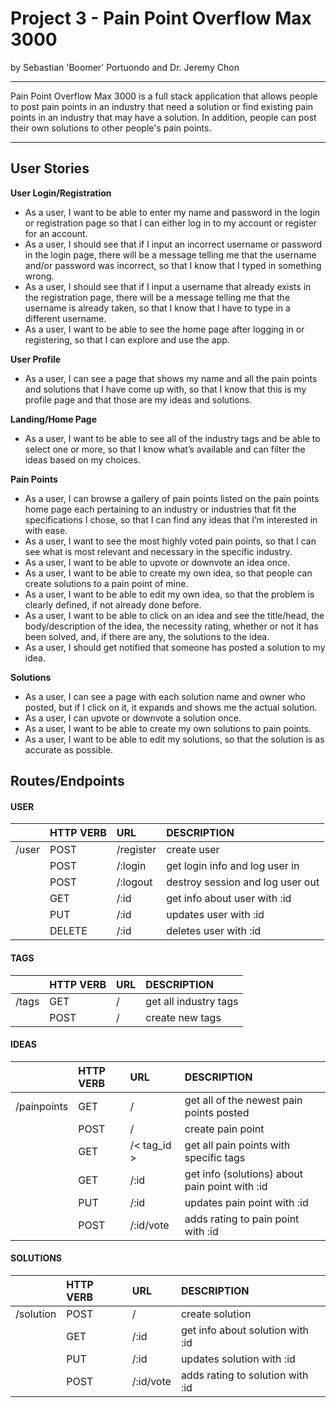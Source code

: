 # Project 3 - Pain Point Overflow Max 3000
by Sebastian 'Boomer' Portuondo and Dr. Jeremy Chon

---

Pain Point Overflow Max 3000 is a full stack application that allows people to post pain points in an industry that need a solution or find existing pain points in an industry that may have a solution. In addition, people can post their own solutions to other people's pain points. 

---

## User Stories

**User Login/Registration**
- As a user, I want to be able to enter my name and password in the login or registration page so that I can either log in to my account or register for an account.
- As a user, I should see that if I input an incorrect username or password in the login page, there will be a message telling me that the username and/or password was incorrect, so that I know that I typed in something wrong.
- As a user, I should see that if I input a username that already exists in the registration page, there will be a message telling me that the username is already taken, so that I know that I have to type in a different username.
- As a user, I want to be able to see the home page after logging in or registering, so that I can explore and use the app.

**User Profile**
- As a user, I can see a page that shows my name and all the pain points and solutions that I have come up with, so that I know that this is my profile page and that those are my ideas and solutions.

**Landing/Home Page**
- As a user, I want to be able to see all of the industry tags and be able to select one or more, so that I know what’s available and can filter the ideas based on my choices.

**Pain Points**
- As a user, I can browse a gallery of pain points listed on the pain points home page each pertaining to an industry or industries that fit the specifications I chose, so that I can find any ideas that I’m interested in with ease.
- As a user, I want to see the most highly voted pain points, so that I can see what is most relevant and necessary in the specific industry.
- As a user, I want to be able to upvote or downvote an idea once.
- As a user, I want to be able to create my own idea, so that people can create solutions to a pain point of mine.
- As a user, I want to be able to edit my own idea, so that the problem is clearly defined, if not already done before.
- As a user, I want to be able to click on an idea and see the title/head, the body/description of the idea, the necessity rating, whether or not it has been solved, and, if there are any, the solutions to the idea.
- As a user, I should get notified that someone has posted a solution to my idea.

**Solutions**
- As a user, I can see a page with each solution name and owner who posted, but if I click on it, it expands and shows me the actual solution. 
- As a user, I can upvote or downvote a solution once.
- As a user, I want to be able to create my own solutions to pain points.
- As a user, I want to be able to edit my solutions, so that the solution is as accurate as possible.


## Routes/Endpoints

#### USER
| 		     | HTTP VERB | URL            | DESCRIPTION	  	  		             |
| ---------- | :---------| :--------------| :------------------------------------|
| /user	     | POST		 | /register      | create user				             |
|		     | POST		 | /:login        | get login info and log user in       |
|		     | POST		 | /:logout       | destroy session and log user out     |
|		     | GET		 | /:id           | get info about user with :id         |
|		     | PUT		 | /:id        	  | updates user with :id		         |
| 		     | DELETE	 | /:id           | deletes user with :id		         |


#### TAGS
| 		     | HTTP VERB | URL            | DESCRIPTION	  	   	   	             |
| ---------- | :---------| :--------------| :------------------------------------|
| /tags	     | GET		 | /		      | get all industry tags 		         |
|		     | POST		 | /		      | create new tags				         |


#### IDEAS
| 		      | HTTP VERB | URL            | DESCRIPTION	  	  				 	          |
| ----------  | :---------| :--------------| :------------------------------------------------|
| /painpoints | GET		  | /              | get all of the newest pain points posted         |
| 		      | POST	  | /              | create pain point       				          |
| 		      | GET 	  | /< tag_id >    | get all pain points with specific tags           |
|		      | GET		  | /:id           | get info (solutions) about pain point with :id   |
|		      | PUT		  | /:id           | updates pain point with :id			          |
|		      | POST	  | /:id/vote      | adds rating to pain point with :id		          |


#### SOLUTIONS
| 		     | HTTP VERB | URL            | DESCRIPTION	  	  				 	 |
| ---------- | :---------| :--------------| :------------------------------------|
| /solution  | POST		 | /  	     	  | create solution						 |
|		     | GET		 | /:id      	  | get info about solution with :id     |
|		     | PUT		 | /:id      	  | updates solution with :id			 |
|		     | POST		 | /:id/vote   	  | adds rating to solution with :id	 |


<!-- ## How to run the app
1. After cloning this repo, run 
> pip3 install -->

















